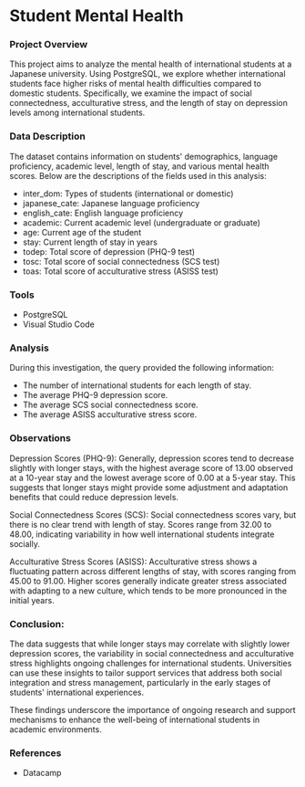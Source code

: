 # Student Mental Health


### Project Overview

This project aims to analyze the mental health of international students at a Japanese university. Using PostgreSQL, we explore whether international students face higher risks of mental health difficulties compared to domestic students. Specifically, we examine the impact of social connectedness, acculturative stress, and the length of stay on depression levels among international students.

### Data Description

The dataset contains information on students' demographics, language proficiency, academic level, length of stay, and various mental health scores. Below are the descriptions of the fields used in this analysis:

- inter_dom: Types of students (international or domestic)
- japanese_cate: Japanese language proficiency
- english_cate: English language proficiency
- academic: Current academic level (undergraduate or graduate)
- age: Current age of the student
- stay: Current length of stay in years
- todep: Total score of depression (PHQ-9 test)
- tosc: Total score of social connectedness (SCS test)
- toas: Total score of acculturative stress (ASISS test)

### Tools

- PostgreSQL
- Visual Studio Code

### Analysis

During this investigation, the query provided the following information:

- The number of international students for each length of stay.
- The average PHQ-9 depression score.
- The average SCS social connectedness score.
- The average ASISS acculturative stress score.

### Observations

Depression Scores (PHQ-9): Generally, depression scores tend to decrease slightly with longer stays, with the highest average score of 13.00 observed at a 10-year stay and the lowest average score of 0.00 at a 5-year stay. This suggests that longer stays might provide some adjustment and adaptation benefits that could reduce depression levels.

Social Connectedness Scores (SCS): Social connectedness scores vary, but there is no clear trend with length of stay. Scores range from 32.00 to 48.00, indicating variability in how well international students integrate socially.

Acculturative Stress Scores (ASISS): Acculturative stress shows a fluctuating pattern across different lengths of stay, with scores ranging from 45.00 to 91.00. Higher scores generally indicate greater stress associated with adapting to a new culture, which tends to be more pronounced in the initial years.

### Conclusion:
The data suggests that while longer stays may correlate with slightly lower depression scores, the variability in social connectedness and acculturative stress highlights ongoing challenges for international students. Universities can use these insights to tailor support services that address both social integration and stress management, particularly in the early stages of students' international experiences.

These findings underscore the importance of ongoing research and support mechanisms to enhance the well-being of international students in academic environments.

### References

- Datacamp
